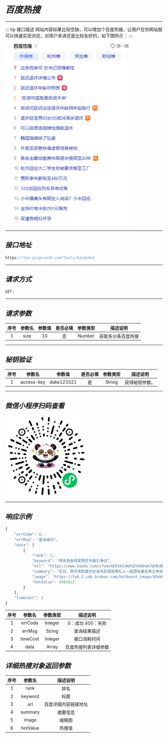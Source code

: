 # **_百度热搜_**

---

::: tip 接口描述
网站内容如果比较空缺，可以增加个百度热搜，让用户在你网站就可以快速实现浏览，对用户来讲还是比较友好的，如下图所示：
:::
![IP图片](../public/images/baidu.png)

---

## **_接口地址_**

```js
https://tea.qingnian8.com/tools/baiduHot
```

---

## **_请求方式_**

```ts
GET;
```

---

## **_请求参数_**

| 序号 | 参数名 | 参数值 | 是否必填 | 参数类型 |      描述说明      |
| :--: | :----: | :----: | :------: | :------: | :----------------: |
|  1   |  size  |   10   |    否    |  Number  | 获取多少条百度热搜 |

---

## **_秘钥验证_**

| 序号 |   参数名   |   参数值   | 是否必填 | 参数类型 |    描述说明    |
| :--: | :--------: | :--------: | :------: | :------: | :------------: |
|  1   | access-key | dake123321 |    是    |  String  | 获得秘钥参数。 |

---

## **_微信小程序扫码查看_**

![壁纸接口](../public/images/pandow.jpg)

---

## **_响应示例_**

```ts
{
	"errCode": 0,
	"errMsg": "查询成功",
	"data": [
		{
			"rank": 1,
			"keyword": "周冬雨金鸡奖照念手稿引争议",
			"url": "https://www.baidu.com/s?wd=%E5%91%A8%E5%86%AC%E9%9B%A8%E9%87%91%E9%B8%A1%E5%A5%96%E7%85%A7%E5%BF%B5%E6%89%8B%E7%A8%BF%E5%BC%95%E4%BA%89%E8%AE%AE&sa=fyb_news&rsv_dl=fyb_news",
			"summary": "近日，周冬雨和葛优在金鸡奖颁奖典礼上一起颁发最佳男主角奖，周冬雨拿着手稿照着念，与葛优老师的互动显得生疏和尴尬，引发争议。 ",
			"image": "https://fyb-2.cdn.bcebos.com/hotboard_image/95bb8a9481b815d8c5dbc8222cf131fa",
			"hotValue": 4503822
		}
	],
	"timeCost": 2
}
```

| 序号 |  参数名  | 参数类型 |       描述说明       |
| :--: | :------: | :------: | :------------------: |
|  1   | errCode  | Integer  |  0：成功 400：失败   |
|  2   |  errMsg  |  String  |     查询结果描述     |
|  3   | timeCost | Integer  |     接口消耗时间     |
|  4   |   data   |  Array   | 百度热搜列表详细参数 |

## **_详细热搜对象返回参数_**

| 序号 |  参数名  |       描述说明       |
| :--: | :------: | :------------------: |
|  1   |   rank   |         排名         |
|  2   | keyword  |         标题         |
|  3   |   url    | 百度详细内容链接地址 |
|  4   | summary  |       摘要信息       |
|  5   |  image   |        缩略图        |
|  6   | hotValue |        热搜值        |
